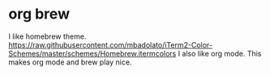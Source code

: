 # org brew

I like homebrew theme. https://raw.githubusercontent.com/mbadolato/iTerm2-Color-Schemes/master/schemes/Homebrew.itermcolors
I also like org mode. This makes org mode and brew play nice.

